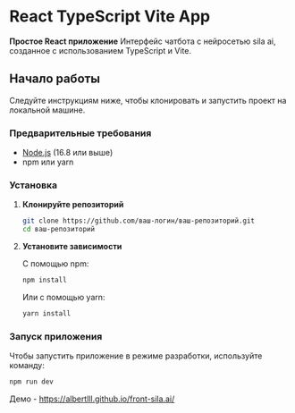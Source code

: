# React TypeScript Vite App

**Простое React приложение**
Интерфейс чатбота с нейросетью sila ai, созданное с использованием TypeScript и Vite.

## Начало работы

Следуйте инструкциям ниже, чтобы клонировать и запустить проект на локальной машине.

### Предварительные требования

- [Node.js](https://nodejs.org/) (16.8 или выше)
- npm или yarn

### Установка

1. **Клонируйте репозиторий**

   ```bash
   git clone https://github.com/ваш-логин/ваш-репозиторий.git
   cd ваш-репозиторий
   ```

2. **Установите зависимости**

   С помощью npm:

   ```bash
   npm install
   ```

   Или с помощью yarn:

   ```bash
   yarn install
   ```

### Запуск приложения

Чтобы запустить приложение в режиме разработки, используйте команду:

```bash
npm run dev
```
Демо - https://albertlll.github.io/front-sila.ai/
